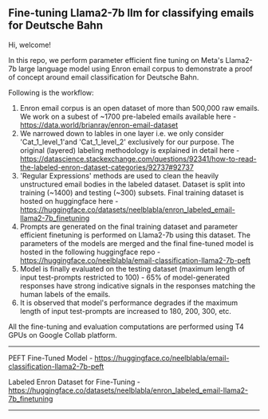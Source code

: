 ## Fine-tuning Llama2-7b llm for classifying emails for Deutsche Bahn

Hi, welcome!

In this repo, we perform parameter efficient fine tuning on Meta's Llama2-7b large language model using Enron email corpus to demonstrate a proof of concept around email classification for Deutsche Bahn.

Following is the workflow:
1. Enron email corpus is an open dataset of more than 500,000 raw emails. We work on a subest of ~1700 pre-labeled emails available here - https://data.world/brianray/enron-email-dataset
2. We narrowed down to lables in one layer i.e. we only consider 'Cat_1_level_1'and 'Cat_1_level_2' exclusively for our purpose. The original (layered) labeling methodology is explained in detail here - https://datascience.stackexchange.com/questions/92341/how-to-read-the-labeled-enron-dataset-categories/92737#92737
3. 'Regular Expressions' methods are used to clean the heavily unstructured email bodies in the labeled dataset. Dataset is split into training (~1400) and testing (~300) subsets. Final training dataset is hosted on huggingface here - https://huggingface.co/datasets/neelblabla/enron_labeled_email-llama2-7b_finetuning
4. Prompts are generated on the final training dataset and parameter efficient finetuning is performed on Llama2-7b using this dataset. The parameters of the models are merged and the final fine-tuned model is hosted in the following huggingface repo - https://huggingface.co/neelblabla/email-classification-llama2-7b-peft
5. Model is finally evaluated on the testing dataset (maximum length of input test-prompts restricted to 100) - 65% of model-generated responses have strong indicative signals in the responses matching the human labels of the emails.
6. It is observed that model's performance degrades if the maximum length of input test-prompts are increased to 180, 200, 300, etc.

All the fine-tuning and evaluation computations are performed using T4 GPUs on Google Collab platform.

*******

PEFT Fine-Tuned Model - https://huggingface.co/neelblabla/email-classification-llama2-7b-peft

Labeled Enron Dataset for Fine-Tuning - https://huggingface.co/datasets/neelblabla/enron_labeled_email-llama2-7b_finetuning

*******
